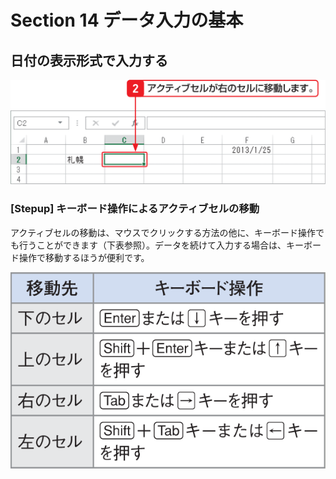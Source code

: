 # Section 14 データ入力の基本

## 日付の表示形式で入力する

![](002.png)

### [Stepup] キーボード操作によるアクティブセルの移動

アクティブセルの移動は、マウスでクリックする方法の他に、キーボード操作でも行うことができます（下表参照）。データを続けて入力する場合は、キーボード操作で移動するほうが便利です。

![stepup](003.png)